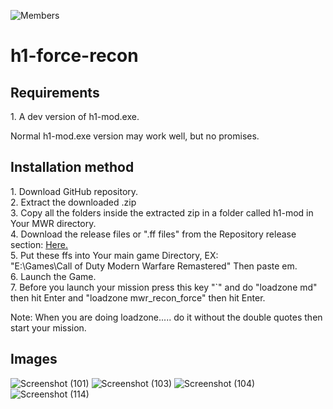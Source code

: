 ![Members](https://img.shields.io/discord/750034898680807434?label=members&logo=discord&color=7289da)


# h1-force-recon

<h2>Requirements</h2>
1. A dev version of h1-mod.exe.
<p>Normal h1-mod.exe version may work well, but no promises.</p>

<h2>Installation method</h2>
1. Download GitHub repository.<br>
2. Extract the downloaded .zip<br>
3. Copy all the folders inside the extracted zip in a folder called h1-mod in Your MWR directory.<br>
4. Download the release files or ".ff files" from the Repository release section: <a href="https://github.com/3bdulra7manAmir/h1-force-recon/releases">Here.</a><br>
5. Put these ffs into Your main game Directory, EX:<br>"E:\Games\Call of Duty Modern Warfare Remastered" Then paste em.<br>
6. Launch the Game.<br>
7. Before you launch your mission press this key "`" and do "loadzone md" then hit Enter and "loadzone mwr_recon_force" then hit Enter.<br>
<p>Note: When you are doing loadzone..... do it without the double quotes then start your mission.</p>

<h2>Images</h2>

![Screenshot (101)](https://github.com/3bdulra7manAmir/h1-force-recon/assets/64253660/4de8b1ef-f1ac-4ef7-b78c-cea74a059a6d)
![Screenshot (103)](https://github.com/3bdulra7manAmir/h1-force-recon/assets/64253660/0862bc3c-818e-437b-a624-d5be1ef06eb4)
![Screenshot (104)](https://github.com/3bdulra7manAmir/h1-force-recon/assets/64253660/122ac45c-c3b2-47a1-b4ed-b3f0631e5c2e)
![Screenshot (114)](https://github.com/3bdulra7manAmir/h1-force-recon/assets/64253660/656ec3d6-b9da-426a-8cfe-27054dc5462d)
